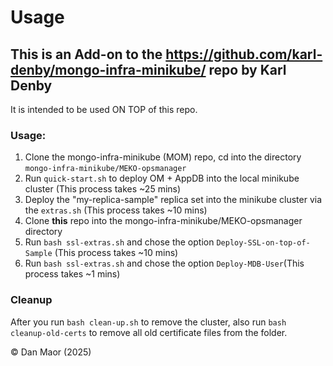 # Usage

## This is an Add-on to the https://github.com/karl-denby/mongo-infra-minikube/ repo by Karl Denby
It is intended to be used ON TOP of this repo.

### Usage:
1. Clone the mongo-infra-minikube (MOM) repo, cd into the directory `mongo-infra-minikube/MEKO-opsmanager `
2. Run `quick-start.sh` to deploy OM + AppDB into the local minikube cluster (This process takes ~25 mins)
3. Deploy the "my-replica-sample" replica set into the minikube cluster via the `extras.sh` (This process takes ~10 mins)
4. Clone **this** repo into the mongo-infra-minikube/MEKO-opsmanager directory
5. Run `bash ssl-extras.sh`  and chose the option `Deploy-SSL-on-top-of-Sample` (This process takes ~10 mins)
6. Run `bash ssl-extras.sh`  and chose the option `Deploy-MDB-User`(This process takes ~1 mins)

### Cleanup
After you run `bash clean-up.sh` to remove the cluster, also run `bash cleanup-old-certs` to remove all old certificate files from the folder.

© Dan Maor (2025)
